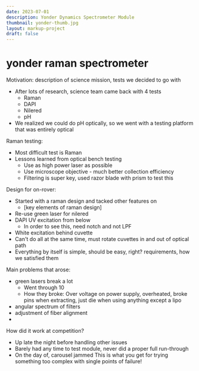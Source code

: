 ```yaml
---
date: 2023-07-01
description: Yonder Dynamics Spectrometer Module
thumbnail: yonder-thumb.jpg
layout: markup-project
draft: false
---
```

# yonder raman spectrometer

Motivation: description of science mission, tests we decided to go with
- After lots of research, science team came back with 4 tests
    - Raman
    - DAPI
    - Nilered
    - pH
- We realized we could do pH optically, so we went with a testing platform that was entirely optical

Raman testing:
- Most difficult test is Raman
- Lessons learned from optical bench testing
    - Use as high power laser as possible
    - Use microscope objective - much better collection efficiency
    - Filtering is super key, used razor blade with prism to test this

Design for on-rover:
- Started with a raman design and tacked other features on
    - [key elements of raman design]
- Re-use green laser for nilered
- DAPI UV excitation from below
    - In order to see this, need notch and not LPF
- White excitation behind cuvette
- Can't do all at the same time, must rotate cuvettes in and out of optical path
- Everything by itself is simple, should be easy, right?
requirements, how we satisfied them

Main problems that arose:
- green lasers break a lot
    - Went through 10
    - How they broke: Over voltage on power supply, overheated, broke pins when extracting, just die when using anything except a lipo
- angular spectrum of filters
- adjustment of fiber alignment
- 

How did it work at competition?
- Up late the night before handling other issues
- Barely had any time to test module, never did a proper full run-through
- On the day of, carousel jammed
This is what you get for trying something too complex with single points of failure!